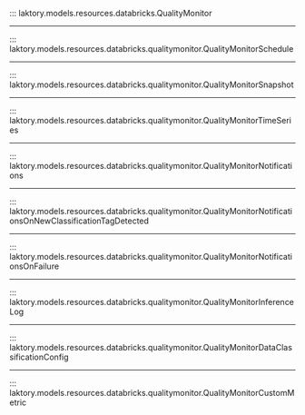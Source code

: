 ::: laktory.models.resources.databricks.QualityMonitor

---

::: laktory.models.resources.databricks.qualitymonitor.QualityMonitorSchedule

---

::: laktory.models.resources.databricks.qualitymonitor.QualityMonitorSnapshot

---

::: laktory.models.resources.databricks.qualitymonitor.QualityMonitorTimeSeries

---

::: laktory.models.resources.databricks.qualitymonitor.QualityMonitorNotifications

---

::: laktory.models.resources.databricks.qualitymonitor.QualityMonitorNotificationsOnNewClassificationTagDetected

---

::: laktory.models.resources.databricks.qualitymonitor.QualityMonitorNotificationsOnFailure

---

::: laktory.models.resources.databricks.qualitymonitor.QualityMonitorInferenceLog

---

::: laktory.models.resources.databricks.qualitymonitor.QualityMonitorDataClassificationConfig

---

::: laktory.models.resources.databricks.qualitymonitor.QualityMonitorCustomMetric
